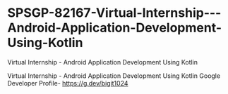 # SPSGP-82167-Virtual-Internship---Android-Application-Development-Using-Kotlin
Virtual Internship - Android Application Development Using Kotlin


Virtual Internship - Android Application Development Using Kotlin
Google Developer Profile- https://g.dev/bigit1024
